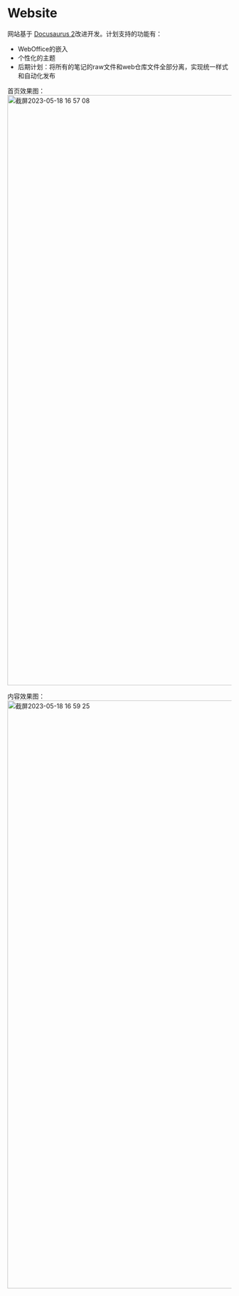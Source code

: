 # Website

网站基于 [Docusaurus 2](https://docusaurus.io/)改进开发。计划支持的功能有：

- WebOffice的嵌入
- 个性化的主题
- 后期计划：将所有的笔记的raw文件和web仓库文件全部分离，实现统一样式和自动化发布

首页效果图：
<img width="1324" alt="截屏2023-05-18 16 57 08" src="https://github.com/ayaka-notes/template-notes/assets/84625273/5db37205-8583-4e39-aad7-5f3b7c4ff8f0">

内容效果图：
<img width="1319" alt="截屏2023-05-18 16 59 25" src="https://github.com/ayaka-notes/template-notes/assets/84625273/aec68656-7a36-4b81-8e82-26e98d6e40be">
